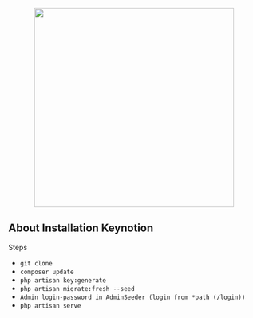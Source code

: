 <p align="center"><a href="https://laravel.com" target="_blank"><img src="https://raw.githubusercontent.com/laravel/art/master/logo-lockup/5%20SVG/2%20CMYK/1%20Full%20Color/laravel-logolockup-cmyk-red.svg" width="400"></a></p>

## About Installation Keynotion 

Steps

- ```git clone```
- ```composer update```
- ```php artisan key:generate```
- ```php artisan migrate:fresh --seed```
- ```Admin login-password in AdminSeeder (login from *path (/login))```
- ```php artisan serve```

